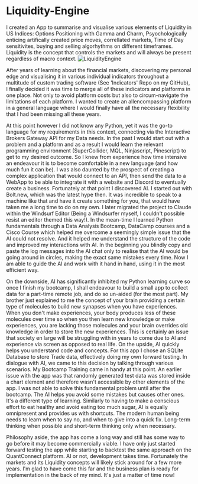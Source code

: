 # Liquidity-Engine
I created an App to summarise and visualise various elements of Liquidity in US Indices: Options Positioning with Gamma and Charm, Psyochologically enticing artifically created price moves, correllated markets, Time of Day sensitivites, buying and selling algorhythms on different timeframes. Liquidity is the concept that controls the markets and will always be present regardless of macro context.
![LiquidityEngine](https://github.com/user-attachments/assets/dab7a67f-333a-4462-a49a-4769b90c5c9e)

After years of learning about the financial markets, discovering my personal edge and visualising it in various individual indicators throughout a multitude of custom trading software (See 'Indicators' Repo on my GitHub), I finally decided it was time to merge all of these indicators and platforms in one place. Not only to avoid platform costs but also to circum-navigate the limitations of each platform. I wanted to create an allencompassing platform in a general language where I would finally have all the necessary flexibility that I had been missing all these years.

At this point however I did not know any Python, yet it was the go-to language for my requirements in this context, connecting via the Interactive Brokers Gateway API for my Data needs. In the past I would start out with a problem and a platform and as a result I would learn the relevant programming environment (SuperCollider, MQL, Ninjascript, Pinescript) to get to my desired outcome. So I knew from experience how time intensive an endeavour it is to become comfortable in a new language (and how much fun it can be). I was also daunted by the prospect of creating a complex application that would connect to an API, then send the data to a WebApp to be able to integrate it with a website and Discord to eventually create a business. Fortunately at that point I discovered AI. I started out with Bolt.new, which was the latest hype then. It was incredible to speak to a machine like that and have it create something for you, that would have taken me a long time to do on my own. I later migrated the project to Claude within the Windsurf Editor (Being a Windsurfer myself, I couldn't possible resist an editor themed this way!). In the mean-time I learned Python fundamentals through a Data Analysis Bootcamp, DataCamp courses and a Cisco Course which helped me overcome a seemingly simple issue that the AI could not resolve. And it helped me understand the structure of the code and improved my interactions with AI. In the beginning you blindly copy and paste the log messages into the AI chat only to realise that the AI would be going around in circles, making the exact same mistakes every time. Now I am able to guide the AI and work with it hand in hand, using it in the most efficient way.

On the downside, AI has significantly inhibited my Python learning curve so once I finish my bootcamp, I shall endeavour to build a small app to collect data for a part-time remote job, and do so un-aided (for the most part). My brother just explained to me the concept of your brain providing a certain type of molecules to build new synapses when you have experiences. When you don't make experiences, your body produces less of these molecules over time so when you then learn new knowledge or make experiences, you are lacking those molecules and your brain overrides old knowledge in order to store the new experiences. This is certainly an issue that society en large will be struggling with in years to come due to AI and experience via screen as opposed to real life.
On the upside, AI quickly helps you understand code and concepts. For this app I chose an SQLite Database to store Trade data, effectively doing my own forward testing. In dialogue with AI, we came to this decision by talking through various scenarios. My Bootcamp Training came in handy at this point. An earlier issue with the app was that randomly generated test data was stored inside a chart element and therefore wasn't accessible by other elements of the app. I was not able to solve this fundamental problem until after the bootcamp. The AI helps you avoid some mistakes but causes other ones. It's a different type of learning. Similarly to having to make a conscious effort to eat healthy and avoid eating too much sugar, AI is equally omnipresent and provides us with shortcuts. The modern human being needs to learn when to say no, and when to give into a quick fix. Long-term thinking when possible and short-term thinking only when necessary.

Philosophy aside, the app has come a long way and still has some way to go before it may become commercially viable. I have only just started forward testing the app while starting to backtest the same approach on the QuantConnect platform. AI or not, development takes time. Fortunately the markets and its Liquidity concepts will likely stick around for a few more years. I'm glad to have come this far and the business plan is ready for implementation in the back of my mind. It's just a matter of time now!
